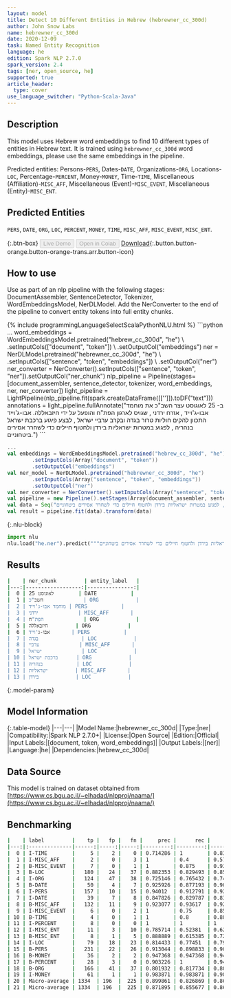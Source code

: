 ```yaml
---
layout: model
title: Detect 10 Different Entities in Hebrew (hebrewner_cc_300d)
author: John Snow Labs
name: hebrewner_cc_300d
date: 2020-12-09
task: Named Entity Recognition
language: he
edition: Spark NLP 2.7.0
spark_version: 2.4
tags: [ner, open_source, he]
supported: true
article_header:
  type: cover
use_language_switcher: "Python-Scala-Java"
---
```


## Description

This model uses Hebrew word embeddings to find 10 different types of entities in Hebrew text. It is trained using `hebrewner_cc_300d` word embeddings, please use the same embeddings in the pipeline.

Predicted entities: Persons-`PERS`, Dates-`DATE`, Organizations-`ORG`, Locations-`LOC`, Percentage-`PERCENT`, Money-`MONEY`, Time-`TIME`, Miscellaneous (Affiliation)-`MISC_AFF`, Miscellaneous (Event)-`MISC_EVENT`, Miscellaneous (Entity)-`MISC_ENT`.


## Predicted Entities

`PERS`, `DATE`, `ORG`, `LOC`, `PERCENT`, `MONEY`, `TIME`, `MISC_AFF`, `MISC_EVENT`, `MISC_ENT`.

{:.btn-box}
<button class="button button-orange" disabled>Live Demo</button>
<button class="button button-orange" disabled>Open in Colab</button>
[Download](https://s3.amazonaws.com/auxdata.johnsnowlabs.com/public/models/hebrewner_cc_300d_he_2.7.0_2.4_1607519139519.zip){:.button.button-orange.button-orange-trans.arr.button-icon}

## How to use

Use as part of an nlp pipeline with the following stages: DocumentAssembler, SentenceDetector, Tokenizer, WordEmbeddingsModel, NerDLModel. Add the NerConverter to the end of the pipeline to convert entity tokens into full entity chunks.

<div class="tabs-box" markdown="1">
{% include programmingLanguageSelectScalaPythonNLU.html %}
```python
...
word_embeddings = WordEmbeddingsModel.pretrained("hebrew_cc_300d", "he") \
   .setInputCols(["document", "token"]) \
   .setOutputCol("embeddings")
ner = NerDLModel.pretrained("hebrewner_cc_300d", "he") \
   .setInputCols(["sentence", "token", "embeddings"]) \
   .setOutputCol("ner")
ner_converter = NerConverter().setInputCols(["sentence", "token", "ner"]).setOutputCol("ner_chunk")
nlp_pipeline = Pipeline(stages=[document_assembler, sentence_detector, tokenizer, word_embeddings, ner, ner_converter])
light_pipeline = LightPipeline(nlp_pipeline.fit(spark.createDataFrame([['']]).toDF("text")))
annotations = light_pipeline.fullAnnotate("ב- 25 לאוגוסט עצר השב"כ את מוחמד אבו-ג'וייד , אזרח ירדני , שגויס לארגון הפת"ח והופעל על ידי חיזבאללה. אבו-ג'וייד התכוון להקים חוליות טרור בגדה ובקרב ערביי ישראל , לבצע פיגוע ברכבת ישראל בנהריה , לפגוע במטרות ישראליות בירדן ולחטוף חיילים כדי לשחרר אסירים ביטחוניים.")
```

```scala
...
val embeddings = WordEmbeddingsModel.pretrained("hebrew_cc_300d", "he")
        .setInputCols(Array("document", "token")) 
        .setOutputCol("embeddings")
val ner_model = NerDLModel.pretrained("hebrewner_cc_300d", "he")
        .setInputCols(Array("sentence", "token", "embeddings"))
        .setOutputCol("ner")
val ner_converter = NerConverter().setInputCols(Array("sentence", "token", "ner")).setOutputCol("ner_chunk")
val pipeline = new Pipeline().setStages(Array(document_assembler, sentence_detector, tokenizer, embeddings, ner_model, ner_converter))
val data = Seq("ב- 25 לאוגוסט עצר השב"כ את מוחמד אבו-ג"וייד , אזרח ירדני , שגויס לארגון הפת"ח והופעל על ידי חיזבאללה. אבו-ג"וייד התכוון להקים חוליות טרור בגדה ובקרב ערביי ישראל , לבצע פיגוע ברכבת ישראל בנהריה , לפגוע במטרות ישראליות בירדן ולחטוף חיילים כדי לשחרר אסירים ביטחוניים.").toDF("text")
val result = pipeline.fit(data).transform(data)
```


{:.nlu-block}
```python
import nlu
nlu.load("he.ner").predict("""ח והופעל על ידי חיזבאללה. אבו-ג'וייד התכוון להקים חוליות טרור בגדה ובקרב ערביי ישראל , לבצע פיגוע ברכבת ישראל בנהריה , לפגוע במטרות ישראליות בירדן ולחטוף חיילים כדי לשחרר אסירים ביטחוניים.""")
```

</div>

## Results

```bash
|    | ner_chunk         | entity_label   |
|---:|------------------:|---------------:|
|  0 | 25 לאוגוסט        | DATE           |
|  1 | השב"כ             | ORG            |
|  2 | מוחמד אבו-ג'וייד | PERS           |
|  3 | ירדני             | MISC_AFF       |
|  4 | הפת"ח             | ORG            |
|  5 | חיזבאללה         | ORG            |
|  6 | אבו-ג'וייד       | PERS           |
|  7 | בגדה              | LOC            |
|  8 | ערביי             | MISC_AFF       |
|  9 | ישראל             | LOC            |
| 10 | ברכבת ישראל      | ORG            |
| 11 | בנהריה           | LOC            |
| 12 | ישראליות         | MISC_AFF       |
| 13 | בירדן            | LOC            |

```

{:.model-param}
## Model Information

{:.table-model}
|---|---|
|Model Name:|hebrewner_cc_300d|
|Type:|ner|
|Compatibility:|Spark NLP 2.7.0+|
|License:|Open Source|
|Edition:|Official|
|Input Labels:|[document, token, word_embeddings]|
|Output Labels:|[ner]|
|Language:|he|
|Dependencies:|hebrew_cc_300d|

## Data Source

This model is trained on dataset obtained from [https://www.cs.bgu.ac.il/~elhadad/nlpproj/naama/](https://www.cs.bgu.ac.il/~elhadad/nlpproj/naama/)

## Benchmarking

```bash
|    | label         |    tp |   fp |   fn |     prec |      rec |       f1 |
|---:|:--------------|------:|-----:|-----:|---------:|---------:|---------:|
|  0 | I-TIME        |     5 |    2 |    0 | 0.714286 | 1        | 0.833333 |
|  1 | I-MISC_AFF    |     2 |    0 |    3 | 1        | 0.4      | 0.571429 |
|  2 | B-MISC_EVENT  |     7 |    0 |    1 | 1        | 0.875    | 0.933333 |
|  3 | B-LOC         |   180 |   24 |   37 | 0.882353 | 0.829493 | 0.855107 |
|  4 | I-ORG         |   124 |   47 |   38 | 0.725146 | 0.765432 | 0.744745 |
|  5 | B-DATE        |    50 |    4 |    7 | 0.925926 | 0.877193 | 0.900901 |
|  6 | I-PERS        |   157 |   10 |   15 | 0.94012  | 0.912791 | 0.926254 |
|  7 | I-DATE        |    39 |    7 |    8 | 0.847826 | 0.829787 | 0.83871  |
|  8 | B-MISC_AFF    |   132 |   11 |    9 | 0.923077 | 0.93617  | 0.929577 |
|  9 | I-MISC_EVENT  |     6 |    0 |    2 | 1        | 0.75     | 0.857143 |
| 10 | B-TIME        |     4 |    0 |    1 | 1        | 0.8      | 0.888889 |
| 11 | I-PERCENT     |     8 |    0 |    0 | 1        | 1        | 1        |
| 12 | I-MISC_ENT    |    11 |    3 |   10 | 0.785714 | 0.52381  | 0.628571 |
| 13 | B-MISC_ENT    |     8 |    1 |    5 | 0.888889 | 0.615385 | 0.727273 |
| 14 | I-LOC         |    79 |   18 |   23 | 0.814433 | 0.77451  | 0.79397  |
| 15 | B-PERS        |   231 |   22 |   26 | 0.913044 | 0.898833 | 0.905882 |
| 16 | B-MONEY       |    36 |    2 |    2 | 0.947368 | 0.947368 | 0.947368 |
| 17 | B-PERCENT     |    28 |    3 |    0 | 0.903226 | 1        | 0.949152 |
| 18 | B-ORG         |   166 |   41 |   37 | 0.801932 | 0.817734 | 0.809756 |
| 19 | I-MONEY       |    61 |    1 |    1 | 0.983871 | 0.983871 | 0.983871 |
| 20 | Macro-average | 1334  | 196  |  225 | 0.899861 | 0.826869 | 0.861822 |
| 21 | Micro-average | 1334  | 196  |  225 | 0.871895 | 0.855677 | 0.86371  |

```
